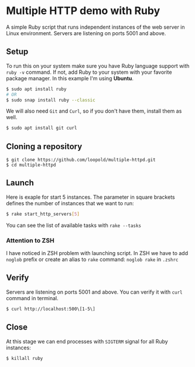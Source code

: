 # Multiple HTTP demo with Ruby

A simple Ruby script that runs independent instances of the web server 
in Linux environment. Servers are listening on ports 5001 and above.


## Setup
To run this on your system make sure you have Ruby language support with `ruby -v` 
command. If not, add Ruby to your system with your favorite package manager. 
In this example I'm using **Ubuntu**.  
```sh
$ sudo apt install ruby
# OR
$ sudo snap install ruby --classic
```
We will also need `Git` and `Curl`, so if you don't have them, install them as well.
```sh
$ sudo apt install git curl
```


## Cloning a repository
```
$ git clone https://github.com/loopold/multiple-httpd.git
$ cd multiple-httpd
```


## Launch
Here is exaple for start 5 instances. The parameter in square brackets defines 
the number of instances that we want to run:
```sh
$ rake start_http_servers[5]
```
You can see the list of available tasks with `rake --tasks`

### Attention to ZSH 
I have noticed in ZSH problem with launching script.
In ZSH we have to add `noglob` prefix or create an alias to `rake` command: `noglob rake`
in `.zshrc`


## Verify
Servers are listening on ports 5001 and above. You can verify it with `curl` command
in terminal.
```sh
$ curl http://localhost:500\[1-5\]
```


## Close
At this stage we can end processes with `SIGTERM` signal for all Ruby instances:
```sh
$ killall ruby
```

